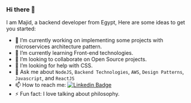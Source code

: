 ### Hi there 👋

I am Majid, a backend developer from Egypt, Here are some ideas to get you started:

- 🔭 I’m currently working on implementing some projects with microservices architecture pattern.
- 🌱 I’m currently learning Front-end technologies.
- 👯 I’m looking to collaborate on Open Source projects.
- 🤔 I’m looking for help with CSS.
- 💬 Ask me about `NodeJS`, `Backend Technologies`, `AWS`, `Design Patterns`, `Javascript`, and `ReactJS`
- 📫 How to reach me: [![Linkedin Badge](https://img.shields.io/badge/-moshfiqrony-blue?style=plastic&logo=Linkedin&logoColor=white&link=https://www.linkedin.com/in/mumajid/)](https://www.linkedin.com/in/mumajid/)
- ⚡ Fun fact: I love talking about philosophy.

